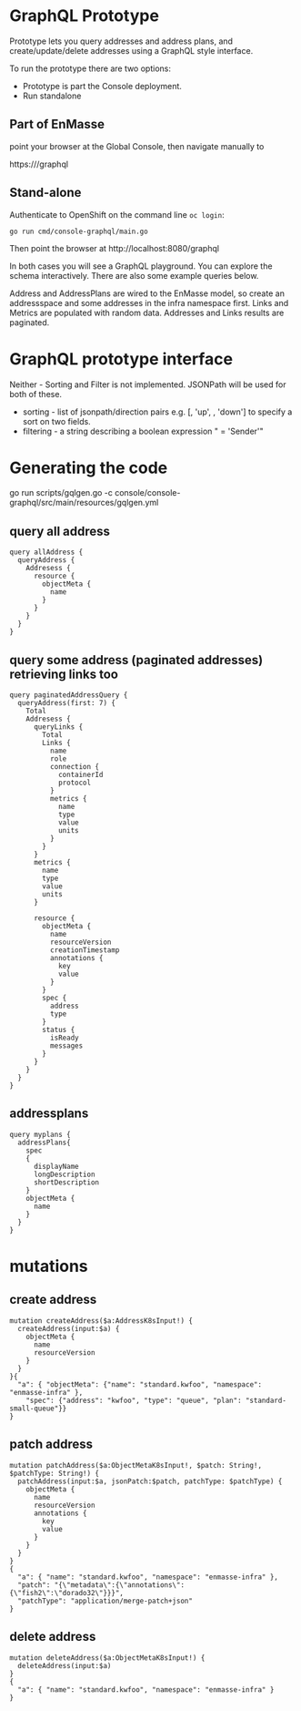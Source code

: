 # GraphQL Prototype

Prototype lets you query addresses and address plans, and create/update/delete addresses using a GraphQL style interface.

To run the prototype there are two options:

- Prototype is part the Console deployment.
- Run standalone

## Part of EnMasse

point your browser at the Global Console, then navigate manually to

https://<consoleurl>/graphql

## Stand-alone

Authenticate to OpenShift on the command line `oc login`:

`go run cmd/console-graphql/main.go`

Then point the browser at http://localhost:8080/graphql

In both cases you will see a GraphQL playground.  You can explore the schema interactively.  There are also some
example queries below.  

Address and AddressPlans are wired to the EnMasse model, so create an addressspace and some addresses in the infra
namespace first. Links and Metrics are populated with random data.  Addresses and Links results are paginated.

# GraphQL prototype interface

Neither - Sorting and Filter is not implemented.  JSONPath will be used for both of these.

- sorting - list of jsonpath/direction pairs e.g. [<path>, 'up', <path>, 'down'] to specify a sort on two fields.
- filtering - a string describing a boolean expression "<path> = 'Sender'"


# Generating the code

go run scripts/gqlgen.go -c console/console-graphql/src/main/resources/gqlgen.yml


## query all address

```
query allAddress {
  queryAddress {
    Addresess {
      resource {
        objectMeta {
          name
        }
      }
    }
  }
}
```

## query some address (paginated addresses) retrieving links too 

```
query paginatedAddressQuery {
  queryAddress(first: 7) {
    Total
    Addresess {
      queryLinks {
        Total
        Links {
          name
          role
          connection {
            containerId
            protocol
          }
          metrics {
            name
            type
            value
            units
          }
        }
      }
      metrics {
        name
        type
        value
        units
      }

      resource {
        objectMeta {
          name
          resourceVersion
          creationTimestamp
          annotations {
            key
            value
          }
        }
        spec {
          address
          type
        }
        status {
          isReady
          messages
        }
      }
    }
  }
}
```

## addressplans

```
query myplans {
  addressPlans{
    spec
    {
      displayName
      longDescription
      shortDescription
    }
    objectMeta {
      name
    }
  }
}
```

# mutations

## create address

```
mutation createAddress($a:AddressK8sInput!) {
  createAddress(input:$a) {
    objectMeta {
      name
      resourceVersion
    }
  }
}{
  "a": { "objectMeta": {"name": "standard.kwfoo", "namespace": "enmasse-infra" },
    "spec": {"address": "kwfoo", "type": "queue", "plan": "standard-small-queue"}}
}
```

## patch address

```
mutation patchAddress($a:ObjectMetaK8sInput!, $patch: String!, $patchType: String!) {
  patchAddress(input:$a, jsonPatch:$patch, patchType: $patchType) {
    objectMeta {
      name
      resourceVersion
      annotations {
        key
        value
      }
    }
  }
}
{
  "a": { "name": "standard.kwfoo", "namespace": "enmasse-infra" },
  "patch": "{\"metadata\":{\"annotations\":{\"fish2\":\"dorado32\"}}}",
  "patchType": "application/merge-patch+json"
}
```

## delete address

```
mutation deleteAddress($a:ObjectMetaK8sInput!) {
  deleteAddress(input:$a)
}
{
  "a": { "name": "standard.kwfoo", "namespace": "enmasse-infra" }
}
```

